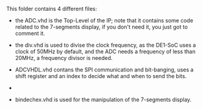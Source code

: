 This folder contains 4 different files:

- the ADC.vhd is the Top-Level of the IP; note that it contains some code related to the 7-segments display, if you don't need it, you just got to comment it.

- the div.vhd is used to divise the clock frequency, as the DE1-SoC uses a clock of 50MHz by default, and the ADC needs a frequency of less than 20MHz, a frequency divisor is needed.

- ADCVHDL.vhd contans the SPI communication and bit-banging, uses a shift register and an index to decide what and when to send the bits.
- 
- bindechex.vhd is used for the manipulation of the 7-segments display.
